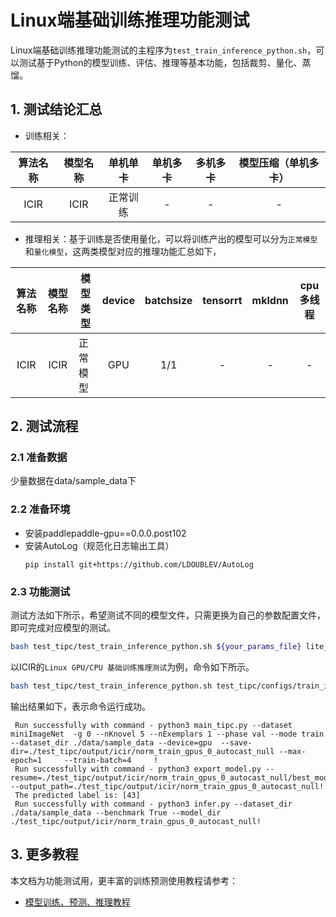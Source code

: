 # Linux端基础训练推理功能测试

Linux端基础训练推理功能测试的主程序为`test_train_inference_python.sh`，可以测试基于Python的模型训练、评估、推理等基本功能，包括裁剪、量化、蒸馏。

## 1. 测试结论汇总

- 训练相关：

| 算法名称 | 模型名称 | 单机单卡 | 单机多卡 | 多机多卡 | 模型压缩（单机多卡） |
|:----:| :------: | :------: | :------: | :------: | :------------------: |
| ICIR |   ICIR    | 正常训练 |    -     |    -     |          -           |


- 推理相关：基于训练是否使用量化，可以将训练产出的模型可以分为`正常模型`和`量化模型`，这两类模型对应的推理功能汇总如下，

| 算法名称 | 模型名称 | 模型类型 | device | batchsize | tensorrt | mkldnn | cpu多线程 |
| :------: | :------: | -------- | :----: | :-------: | :------: | :----: | :-------: |
|   ICIR    |   ICIR    | 正常模型 |  GPU   |    1/1    |    -     |   -    |     -     |


## 2. 测试流程

### 2.1 准备数据

少量数据在data/sample_data下

### 2.2 准备环境


- 安装paddlepaddle-gpu==0.0.0.post102
- 安装AutoLog（规范化日志输出工具）
    ```
    pip install git+https://github.com/LDOUBLEV/AutoLog
    ```

### 2.3 功能测试


测试方法如下所示，希望测试不同的模型文件，只需更换为自己的参数配置文件，即可完成对应模型的测试。

```bash
bash test_tipc/test_train_inference_python.sh ${your_params_file} lite_train_whole_infer
```

以ICIR的`Linux GPU/CPU 基础训练推理测试`为例，命令如下所示。

```bash
bash test_tipc/test_train_inference_python.sh test_tipc/configs/train_infer_python.txt  lite_train_lite_infer
```

输出结果如下，表示命令运行成功。

```
 Run successfully with command - python3 main_tipc.py --dataset miniImageNet  -g 0 --nKnovel 5 --nExemplars 1 --phase val --mode train --dataset_dir ./data/sample_data --device=gpu  --save-dir=./test_tipc/output/icir/norm_train_gpus_0_autocast_null --max-epoch=1     --train-batch=4     !  
 Run successfully with command - python3 export_model.py --resume=./test_tipc/output/icir/norm_train_gpus_0_autocast_null/best_model.tar --output_path=./test_tipc/output/icir/norm_train_gpus_0_autocast_null!  
 The predicted label is: [43]
 Run successfully with command - python3 infer.py --dataset_dir ./data/sample_data --benchmark True --model_dir ./test_tipc/output/icir/norm_train_gpus_0_autocast_null!  

```



## 3. 更多教程

本文档为功能测试用，更丰富的训练预测使用教程请参考：  

* [模型训练、预测、推理教程](../../README.md)  